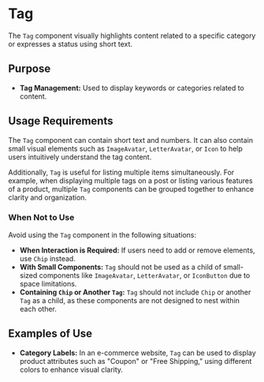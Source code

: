 # Tag

The `Tag` component visually highlights content related to a specific category or expresses a status using short text.

## Purpose

- **Tag Management:** Used to display keywords or categories related to content.

## Usage Requirements

The `Tag` component can contain short text and numbers. It can also contain small visual elements such as `ImageAvatar`, `LetterAvatar`, or `Icon` to help users intuitively understand the tag content.

Additionally, `Tag` is useful for listing multiple items simultaneously. For example, when displaying multiple tags on a post or listing various features of a product, multiple `Tag` components can be grouped together to enhance clarity and organization.

### When Not to Use  

Avoid using the `Tag` component in the following situations:  

- **When Interaction is Required:** If users need to add or remove elements, use `Chip` instead.  
- **With Small Components:** `Tag` should not be used as a child of small-sized components like `ImageAvatar`, `LetterAvatar`, or `IconButton` due to space limitations.  
- **Containing `Chip` or Another `Tag`:** `Tag` should not include `Chip` or another `Tag` as a child, as these components are not designed to nest within each other.

## Examples of Use

- **Category Labels:** In an e-commerce website, `Tag` can be used to display product attributes such as "Coupon" or "Free Shipping," using different colors to enhance visual clarity.